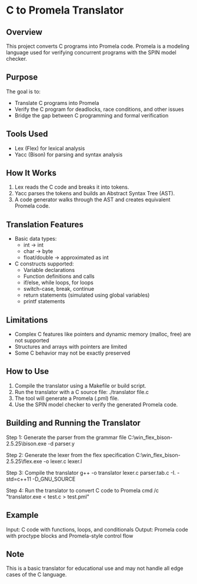 C to Promela Translator
=======================

Overview
--------
This project converts C programs into Promela code. Promela is a modeling language used for verifying 
concurrent programs with the SPIN model checker.

Purpose
-------
The goal is to:
- Translate C programs into Promela
- Verify the C program for deadlocks, race conditions, and other issues
- Bridge the gap between C programming and formal verification

Tools Used
----------
- Lex (Flex) for lexical analysis
- Yacc (Bison) for parsing and syntax analysis

How It Works
------------
1. Lex reads the C code and breaks it into tokens.
2. Yacc parses the tokens and builds an Abstract Syntax Tree (AST).
3. A code generator walks through the AST and creates equivalent Promela code.

Translation Features
--------------------
- Basic data types:
  - int → int
  - char → byte
  - float/double → approximated as int
- C constructs supported:
  - Variable declarations
  - Function definitions and calls
  - if/else, while loops, for loops
  - switch-case, break, continue
  - return statements (simulated using global variables)
  - printf statements

Limitations
-----------
- Complex C features like pointers and dynamic memory (malloc, free) are not supported
- Structures and arrays with pointers are limited
- Some C behavior may not be exactly preserved

How to Use
----------
1. Compile the translator using a Makefile or build script.
2. Run the translator with a C source file:
   ./translator file.c
3. The tool will generate a Promela (.pml) file.
4. Use the SPIN model checker to verify the generated Promela code.

Building and Running the Translator
----------------------------------
Step 1: Generate the parser from the grammar file
  C:\win_flex_bison-2.5.25\bison.exe -d parser.y

Step 2: Generate the lexer from the flex specification
  C:\win_flex_bison-2.5.25\flex.exe -o lexer.c lexer.l

Step 3: Compile the translator
  g++ -o translator lexer.c parser.tab.c -I. -std=c++11 -D_GNU_SOURCE

Step 4: Run the translator to convert C code to Promela
  cmd /c "translator.exe < test.c > test.pml"

Example
-------
Input: C code with functions, loops, and conditionals
Output: Promela code with proctype blocks and Promela-style control flow

Note
----
This is a basic translator for educational use and may not handle all edge cases of the C language.
